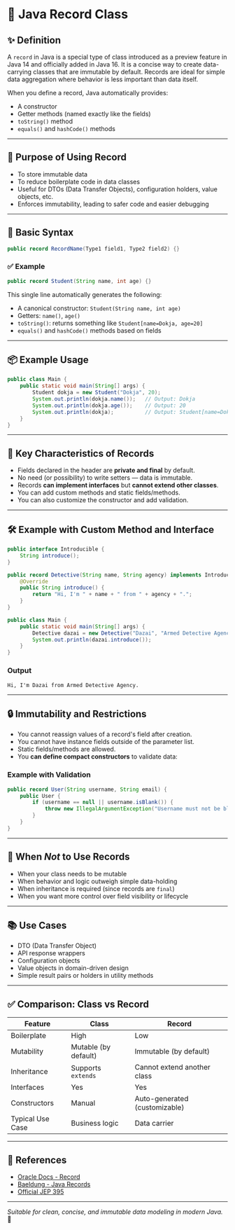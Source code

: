 # 📘 Java Record Class

## ✨ Definition

A `record` in Java is a special type of class introduced as a preview feature in Java 14 and officially added in Java 16. It is a concise way to create data-carrying classes that are immutable by default. Records are ideal for simple data aggregation where behavior is less important than data itself.

When you define a record, Java automatically provides:

* A constructor
* Getter methods (named exactly like the fields)
* `toString()` method
* `equals()` and `hashCode()` methods

---

## 🎯 Purpose of Using Record

* To store immutable data
* To reduce boilerplate code in data classes
* Useful for DTOs (Data Transfer Objects), configuration holders, value objects, etc.
* Enforces immutability, leading to safer code and easier debugging

---

## 🔧 Basic Syntax

```java
public record RecordName(Type1 field1, Type2 field2) {}
```

### ✅ Example

```java
public record Student(String name, int age) {}
```

This single line automatically generates the following:

* A canonical constructor: `Student(String name, int age)`
* Getters: `name()`, `age()`
* `toString()`: returns something like `Student[name=Dokja, age=20]`
* `equals()` and `hashCode()` methods based on fields

---

## 📦 Example Usage

```java
public class Main {
    public static void main(String[] args) {
        Student dokja = new Student("Dokja", 20);
        System.out.println(dokja.name());   // Output: Dokja
        System.out.println(dokja.age());    // Output: 20
        System.out.println(dokja);          // Output: Student[name=Dokja, age=20]
    }
}
```

---

## 🧠 Key Characteristics of Records

* Fields declared in the header are **private and final** by default.
* No need (or possibility) to write setters — data is immutable.
* Records **can implement interfaces** but **cannot extend other classes**.
* You can add custom methods and static fields/methods.
* You can also customize the constructor and add validation.

---

## 🛠 Example with Custom Method and Interface

```java
public interface Introducible {
    String introduce();
}

public record Detective(String name, String agency) implements Introducible {
    @Override
    public String introduce() {
        return "Hi, I'm " + name + " from " + agency + ".";
    }
}

public class Main {
    public static void main(String[] args) {
        Detective dazai = new Detective("Dazai", "Armed Detective Agency");
        System.out.println(dazai.introduce());
    }
}
```

### Output

```
Hi, I'm Dazai from Armed Detective Agency.
```

---

## 🔒 Immutability and Restrictions

* You cannot reassign values of a record's field after creation.
* You cannot have instance fields outside of the parameter list.
* Static fields/methods are allowed.
* You **can define compact constructors** to validate data:

### Example with Validation

```java
public record User(String username, String email) {
    public User {
        if (username == null || username.isBlank()) {
            throw new IllegalArgumentException("Username must not be blank");
        }
    }
}
```

---

## 🚫 When *Not* to Use Records

* When your class needs to be mutable
* When behavior and logic outweigh simple data-holding
* When inheritance is required (since records are `final`)
* When you want more control over field visibility or lifecycle

---

## 📚 Use Cases

* DTO (Data Transfer Object)
* API response wrappers
* Configuration objects
* Value objects in domain-driven design
* Simple result pairs or holders in utility methods

---

## ✅ Comparison: Class vs Record

| Feature          | Class                | Record                        |
| ---------------- | -------------------- | ----------------------------- |
| Boilerplate      | High                 | Low                           |
| Mutability       | Mutable (by default) | Immutable (by default)        |
| Inheritance      | Supports `extends`   | Cannot extend another class   |
| Interfaces       | Yes                  | Yes                           |
| Constructors     | Manual               | Auto-generated (customizable) |
| Typical Use Case | Business logic       | Data carrier                  |

---

## 🧾 References

* [Oracle Docs - Record](https://docs.oracle.com/en/java/javase/17/language/records.html)
* [Baeldung - Java Records](https://www.baeldung.com/java-record-keyword)
* [Official JEP 395](https://openjdk.org/jeps/395)

---

*Suitable for clean, concise, and immutable data modeling in modern Java.* 🚀

